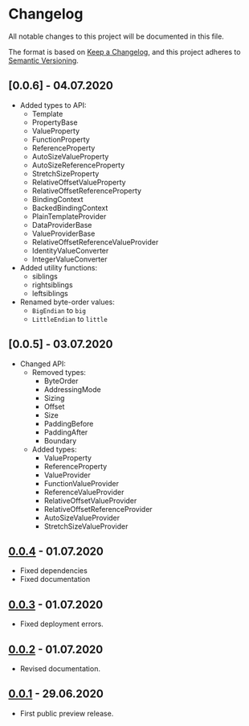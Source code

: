 # Changelog

All notable changes to this project will be documented in this file.

The format is based on [Keep a Changelog](https://keepachangelog.com/en/1.0.0/),
and this project adheres to [Semantic Versioning](https://semver.org/spec/v2.0.0.html).

## [0.0.6] - 04.07.2020

- Added types to API:
    - Template
    - PropertyBase
    - ValueProperty
    - FunctionProperty
    - ReferenceProperty
    - AutoSizeValueProperty
    - AutoSizeReferenceProperty
    - StretchSizeProperty
    - RelativeOffsetValueProperty
    - RelativeOffsetReferenceProperty
    - BindingContext
    - BackedBindingContext
    - PlainTemplateProvider
    - DataProviderBase
    - ValueProviderBase
    - RelativeOffsetReferenceValueProvider
    - IdentityValueConverter
    - IntegerValueConverter
- Added utility functions:
    - siblings
    - rightsiblings
    - leftsiblings
- Renamed byte-order values:
    - `BigEndian` to `big`
    - `LittleEndian` to `little`

## [0.0.5] - 03.07.2020

- Changed API:
    - Removed types:
        - ByteOrder
        - AddressingMode
        - Sizing
        - Offset
        - Size
        - PaddingBefore
        - PaddingAfter
        - Boundary
    - Added types:
        - ValueProperty
        - ReferenceProperty
        - ValueProvider
        - FunctionValueProvider
        - ReferenceValueProvider
        - RelativeOffsetValueProvider
        - RelativeOffsetReferenceProvider
        - AutoSizeValueProvider
        - StretchSizeValueProvider

## [0.0.4] - 01.07.2020

- Fixed dependencies
- Fixed documentation

## [0.0.3] - 01.07.2020

- Fixed deployment errors.

## [0.0.2] - 01.07.2020

- Revised documentation.

## [0.0.1] - 29.06.2020

- First public preview release.

[Unreleased]: https://github.com/denisvasilik/binalyzer
[0.0.1]: https://github.com/denisvasilik/binalyzer/tags/v0.0.1
[0.0.2]: https://github.com/denisvasilik/binalyzer/tags/v0.0.2
[0.0.3]: https://github.com/denisvasilik/binalyzer/tags/v0.0.3
[0.0.4]: https://github.com/denisvasilik/binalyzer/tags/v0.0.4

